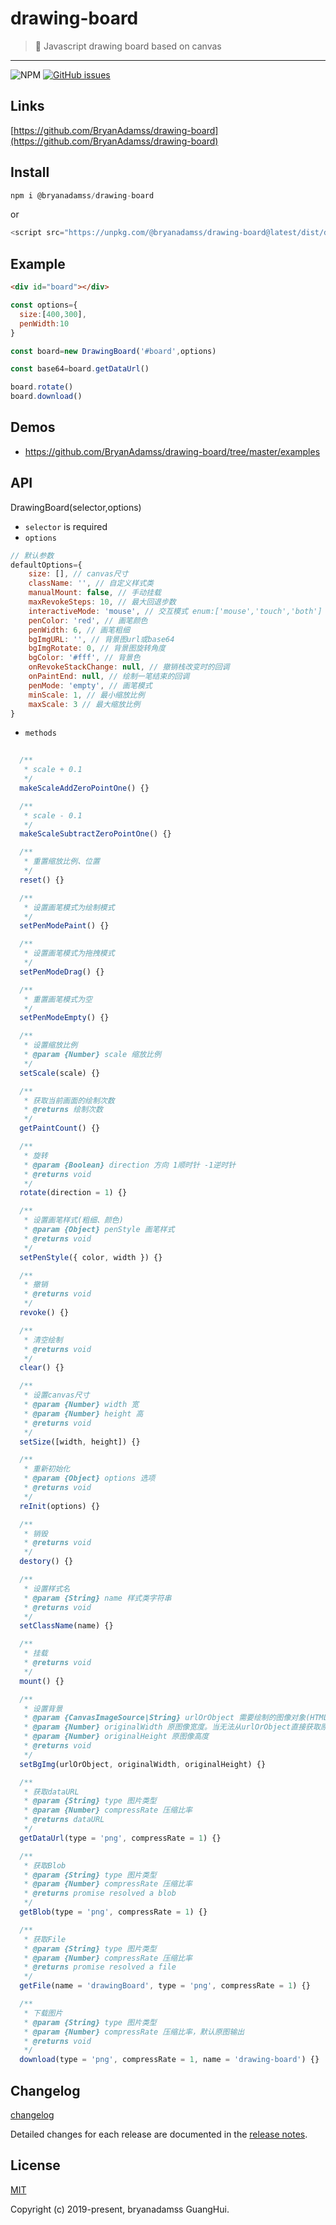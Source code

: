 # drawing-board

> 🎨 Javascript drawing board based on canvas

---
![NPM](https://img.shields.io/npm/l/@bryanadamss/drawing-board)
[![GitHub issues](https://img.shields.io/github/issues/BryanAdamss/drawing-board)](https://github.com/BryanAdamss/drawing-board/issues)


## Links

[https://github.com/BryanAdamss/drawing-board](https://github.com/BryanAdamss/drawing-board)

## Install
```javascript
npm i @bryanadamss/drawing-board
```
or
```javascript
<script src="https://unpkg.com/@bryanadamss/drawing-board@latest/dist/drawing-board.umd.js"></script>
```

## Example
```html
<div id="board"></div>
```
```javascript
const options={
  size:[400,300],
  penWidth:10
}

const board=new DrawingBoard('#board',options)

const base64=board.getDataUrl()

board.rotate()
board.download()
```

## Demos
- https://github.com/BryanAdamss/drawing-board/tree/master/examples

## API
DrawingBoard(selector,options)

- `selector` is required
- `options`
```javascript
// 默认参数
defaultOptions={
    size: [], // canvas尺寸
    className: '', // 自定义样式类
    manualMount: false, // 手动挂载
    maxRevokeSteps: 10, // 最大回退步数
    interactiveMode: 'mouse', // 交互模式 enum:['mouse','touch','both'] ,both将同时绑定mouse、touch事件(PointerEvent存在兼容性问题，放弃使用)
    penColor: 'red', // 画笔颜色
    penWidth: 6, // 画笔粗细
    bgImgURL: '', // 背景图url或base64
    bgImgRotate: 0, // 背景图旋转角度
    bgColor: '#fff', // 背景色
    onRevokeStackChange: null, // 撤销栈改变时的回调
    onPaintEnd: null, // 绘制一笔结束的回调
    penMode: 'empty', // 画笔模式
    minScale: 1, // 最小缩放比例
    maxScale: 3 // 最大缩放比例
}
```
- `methods`
```javascript
  
  /**
   * scale + 0.1
   */
  makeScaleAddZeroPointOne() {}

  /**
   * scale - 0.1
   */
  makeScaleSubtractZeroPointOne() {}

  /**
   * 重置缩放比例、位置
   */
  reset() {}

  /**
   * 设置画笔模式为绘制模式
   */
  setPenModePaint() {}

  /**
   * 设置画笔模式为拖拽模式
   */
  setPenModeDrag() {}

  /**
   * 重置画笔模式为空
   */
  setPenModeEmpty() {}

  /**
   * 设置缩放比例
   * @param {Number} scale 缩放比例
   */
  setScale(scale) {}

  /**
   * 获取当前画面的绘制次数
   * @returns 绘制次数
   */
  getPaintCount() {}

  /**
   * 旋转
   * @param {Boolean} direction 方向 1顺时针 -1逆时针
   * @returns void
   */
  rotate(direction = 1) {}

  /**
   * 设置画笔样式(粗细、颜色)
   * @param {Object} penStyle 画笔样式
   * @returns void
   */
  setPenStyle({ color, width }) {}

  /**
   * 撤销
   * @returns void
   */
  revoke() {}

  /**
   * 清空绘制
   * @returns void
   */
  clear() {}

  /**
   * 设置canvas尺寸
   * @param {Number} width 宽
   * @param {Number} height 高
   * @returns void
   */
  setSize([width, height]) {}

  /**
   * 重新初始化
   * @param {Object} options 选项
   * @returns void
   */
  reInit(options) {}

  /**
   * 销毁
   * @returns void
   */
  destory() {}

  /**
   * 设置样式名
   * @param {String} name 样式类字符串
   * @returns void
   */
  setClassName(name) {}

  /**
   * 挂载
   * @returns void
   */
  mount() {}

  /**
   * 设置背景
   * @param {CanvasImageSource|String} urlOrObject 需要绘制的图像对象(HTMLImageElement、SVGImageElement、HTMLVideoElement、HTMLCanvasElement、ImageBitmap、OffscreenCanvas)或图像url
   * @param {Number} originalWidth 原图像宽度。当无法从urlOrObject直接获取原始尺寸时需要手动提供原始尺寸
   * @param {Number} originalHeight 原图像高度
   * @returns void
   */
  setBgImg(urlOrObject, originalWidth, originalHeight) {}

  /**
   * 获取dataURL
   * @param {String} type 图片类型
   * @param {Number} compressRate 压缩比率
   * @returns dataURL
   */
  getDataUrl(type = 'png', compressRate = 1) {}

  /**
   * 获取Blob
   * @param {String} type 图片类型
   * @param {Number} compressRate 压缩比率
   * @returns promise resolved a blob
   */
  getBlob(type = 'png', compressRate = 1) {}

  /**
   * 获取File
   * @param {String} type 图片类型
   * @param {Number} compressRate 压缩比率
   * @returns promise resolved a file
   */
  getFile(name = 'drawingBoard', type = 'png', compressRate = 1) {}

  /**
   * 下载图片
   * @param {String} type 图片类型
   * @param {Number} compressRate 压缩比率，默认原图输出
   * @returns void
   */
  download(type = 'png', compressRate = 1, name = 'drawing-board') {}
```


## Changelog

[changelog](https://github.com/BryanAdamss/drawing-board/blob/master/CHANGELOG.md)

Detailed changes for each release are documented in the [release notes](https://github.com/BryanAdamss/drawing-board/releases).

## License
[MIT](https://opensource.org/licenses/MIT)

Copyright (c) 2019-present, bryanadamss GuangHui.


